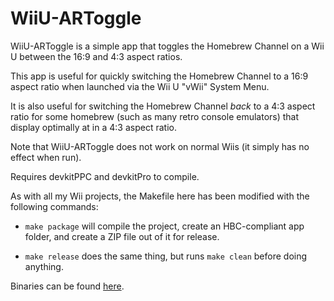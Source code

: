 # WiiU-ARToggle

WiiU-ARToggle is a simple app that toggles the Homebrew Channel on a Wii U between the 16:9 and 4:3 aspect ratios.

This app is useful for quickly switching the Homebrew Channel to a 16:9 aspect ratio when launched via the Wii U "vWii" System Menu.

It is also useful for switching the Homebrew Channel *back* to a 4:3 aspect ratio for some homebrew (such as many retro console emulators) that display optimally at in a 4:3 aspect ratio.

Note that WiiU-ARToggle does not work on normal Wiis (it simply has no effect when run).

Requires devkitPPC and devkitPro to compile.

As with all my Wii projects, the Makefile here has been modified with the following commands:

* `make package` will compile the project, create an HBC-compliant app folder, and create a ZIP file out of it for release.

* `make release` does the same thing, but runs `make clean` before doing anything.

Binaries can be found [here](https://github.com/angelXwind/WiiU-ARToggle/releases/).